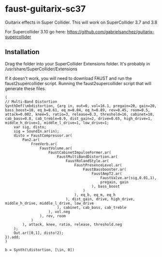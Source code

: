 


# faust-guitarix-sc37

Guitarix effects in Super Collider. This will work on SuperCollider 3.7 and 3.8

For Supercollider 3.10 go here: https://github.com/gabrielsanchez/guitarix-supercollider

## Installation

Drag the folder into your SuperCollider Extensions folder. It's probably in /usr/share/SuperCollider/Extensions

If it doesn't work, you will need to download FAUST and run the faust2supercollider script. Running the faust2supercollider script that will generate these files.

```supercollider
(
// Multi-Band Distortion
SynthDef(\mbdistortion, {arg in, out=0, vol=16.1, pregain=20, gain=20, bass_boost=10, eq_b=0.61, eq_m=0.04, eq_h=0.89, rev=0.45, room=0.5, attack=0.002, knee=5, ratio=3, release=0.3, threshold=16, cabinet=10, cab_bass=0.8, cab_treble=0.9, dist_gain=2, drive=0.65, high_drive=1, middle_h_drive=1, middle_l_drive=1, low_drive=1;
	var sig, disto;
	sig = SoundIn.ar(in);
	disto = FaustCompressor.ar(
		Pan2.ar(
			FreeVerb.ar(
				FaustVolume.ar(
					FaustCabinetImpulseFormer.ar(
						FaustMultiBandDistortion.ar(
							FaustRolandStyle.ar(
								FaustPresenceLevel.ar(
									FaustBassbooster.ar(
										FaustAmpT2.ar(
											FaustValve.ar(sig,0.01,1),
											pregain, gain
										), bass_boost
									)
								), eq_b, eq_m, eq_h
							), dist_gain, drive, high_drive, middle_h_drive, middle_l_drive, low_drive
						), cabinet, cab_bass, cab_treble
					), vol.neg
				), rev, room
			)
		), attack, knee, ratio, release, threshold.neg
	);
	Out.ar([0,1], disto!2);
}).add;
)

b = Synth(\distortion, [\in, 0])
```

